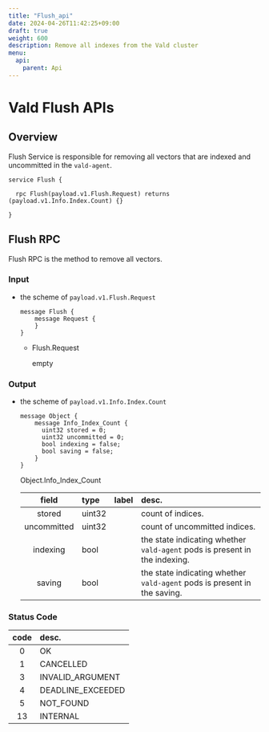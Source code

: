 ```yaml
---
title: "Flush_api"
date: 2024-04-26T11:42:25+09:00
draft: true
weight: 600
description: Remove all indexes from the Vald cluster
menu:
  api:
    parent: Api
---
```


# Vald Flush APIs

## Overview

Flush Service is responsible for removing all vectors that are indexed and uncommitted in the `vald-agent`.

```rpc
service Flush {

  rpc Flush(payload.v1.Flush.Request) returns (payload.v1.Info.Index.Count) {}

}
```

## Flush RPC

Flush RPC is the method to remove all vectors.

### Input

- the scheme of `payload.v1.Flush.Request`

  ```rpc
  message Flush {
      message Request {
      }
  }
  ```

  - Flush.Request

    empty


### Output

- the scheme of `payload.v1.Info.Index.Count`

  ```rpc
  message Object {
      message Info_Index_Count {
        uint32 stored = 0;
        uint32 uncommitted = 0;
        bool indexing = false;
        bool saving = false;
      }
  }
  ```

   Object.Info_Index_Count

    | field       | type   | label | desc.                                                                      |
    | :---------: |:------ | :---- | :------------------------------------------------------------------------- |
    | stored      | uint32 |       | count of indices.                                                          | 
    | uncommitted | uint32 |       | count of uncommitted indices.                                              |
    | indexing    |  bool  |       | the state indicating whether `vald-agent` pods is present in the indexing. |
    | saving      |  bool  |       | the state indicating whether `vald-agent` pods is present in the saving.   |

### Status Code

| code | desc.             |
| :--: | :---------------- |
|  0   | OK                |
|  1   | CANCELLED         |
|  3   | INVALID_ARGUMENT  |
|  4   | DEADLINE_EXCEEDED |
|  5   | NOT_FOUND         |
|  13  | INTERNAL          |
